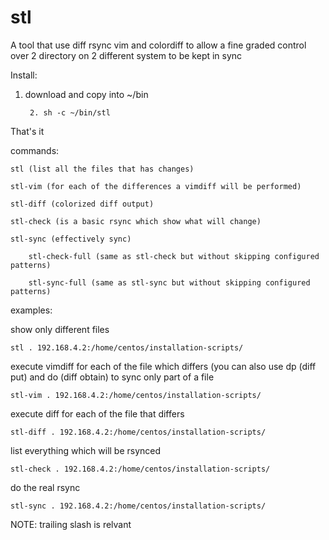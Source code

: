 # stl
A tool that use diff rsync vim and colordiff to allow a fine graded control over 2 directory on 2 different system to be kept in sync

Install:

1. download and copy into ~/bin

 		2. sh -c ~/bin/stl

That's it

commands:

	stl (list all the files that has changes)

	stl-vim (for each of the differences a vimdiff will be performed) 

	stl-diff (colorized diff output)

	stl-check (is a basic rsync which show what will change)

	stl-sync (effectively sync)

        stl-check-full (same as stl-check but without skipping configured patterns)
        
        stl-sync-full (same as stl-sync but without skipping configured patterns)
        
examples:

show only different files

	stl . 192.168.4.2:/home/centos/installation-scripts/

execute vimdiff for each of the file which differs (you can also use dp (diff put) and do (diff obtain) to sync only part of a file

	stl-vim . 192.168.4.2:/home/centos/installation-scripts/

execute diff for each of the file that differs
	
	stl-diff . 192.168.4.2:/home/centos/installation-scripts/

list everything which will be rsynced

	stl-check . 192.168.4.2:/home/centos/installation-scripts/

do the real rsync

	stl-sync . 192.168.4.2:/home/centos/installation-scripts/


NOTE: trailing slash is relvant

